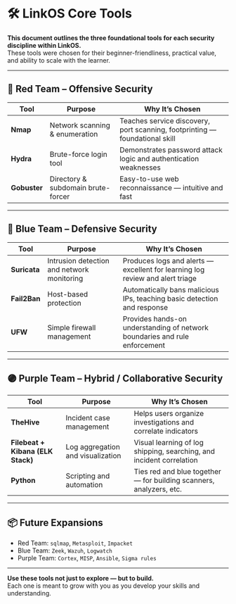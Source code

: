 # 🛠️ LinkOS Core Tools

**This document outlines the three foundational tools for each security discipline within LinkOS.**  
These tools were chosen for their beginner-friendliness, practical value, and ability to scale with the learner.

---

## 🔴 Red Team – Offensive Security

| Tool | Purpose | Why It’s Chosen |
|------|---------|------------------|
| **Nmap** | Network scanning & enumeration | Teaches service discovery, port scanning, footprinting — foundational skill |
| **Hydra** | Brute-force login tool | Demonstrates password attack logic and authentication weaknesses |
| **Gobuster** | Directory & subdomain brute-forcer | Easy-to-use web reconnaissance — intuitive and fast |

---

## 🔵 Blue Team – Defensive Security

| Tool | Purpose | Why It’s Chosen |
|------|---------|------------------|
| **Suricata** | Intrusion detection and network monitoring | Produces logs and alerts — excellent for learning log review and alert triage |
| **Fail2Ban** | Host-based protection | Automatically bans malicious IPs, teaching basic detection and response |
| **UFW** | Simple firewall management | Provides hands-on understanding of network boundaries and rule enforcement |

---

## 🟣 Purple Team – Hybrid / Collaborative Security

| Tool | Purpose | Why It’s Chosen |
|------|---------|------------------|
| **TheHive** | Incident case management | Helps users organize investigations and correlate indicators |
| **Filebeat + Kibana (ELK Stack)** | Log aggregation and visualization | Visual learning of log shipping, searching, and incident correlation |
| **Python** | Scripting and automation | Ties red and blue together — for building scanners, analyzers, etc. |

---

## 📦 Future Expansions

- Red Team: `sqlmap`, `Metasploit`, `Impacket`
- Blue Team: `Zeek`, `Wazuh`, `Logwatch`
- Purple Team: `Cortex`, `MISP`, `Ansible`, `Sigma rules`

---

**Use these tools not just to explore — but to build.**  
Each one is meant to grow with you as you develop your skills and understanding.
